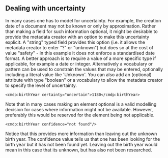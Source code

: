 ## Dealing with uncertainty

In many cases one has to model for uncertainty. For example, the creation date of a document may not be known or only by approximation. Rather than making a field for such information optional, it might be desirable to provide the metadata creator with an option to make this uncertainty explicit. A "string" typed field provides this option \(i.e. it allows the metadata creator to enter "?" or "unknown"\) but does so at the cost of value "safety" - in this example it does not enforce a standardised date format. A better approach is to require a value of a more specific type if applicable, for example a date or integer. Alternatively a vocabulary or pattern can be used to constrain the values that may be entered, optionally including a literal value like 'Unknown'. You can also add an \(optional\) attribute with type "boolean" or a vocabulary to allow the metadata creator to specify the level of uncertainty.

```
<cmdp:birthYear certainty="uncertain">1180</cmdp:birthYear>
```

Note that in many cases making an element optional is a valid modelling decision for cases where information might not be available. However, preferably this would be reserved for the element being not applicable.

```
<cmdp:birthYear confidence="not found"/>
```

Notice that this provides more information than leaving out the unknown birth year. The confidence value tells us that one has been looking for the birth year but it has not been found yet. Leaving out the birth year would mean in this case that its unknown, but has also not been researched.



